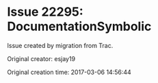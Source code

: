 # Issue 22295: DocumentationSymbolic

Issue created by migration from Trac.

Original creator: esjay19

Original creation time: 2017-03-06 14:56:44


